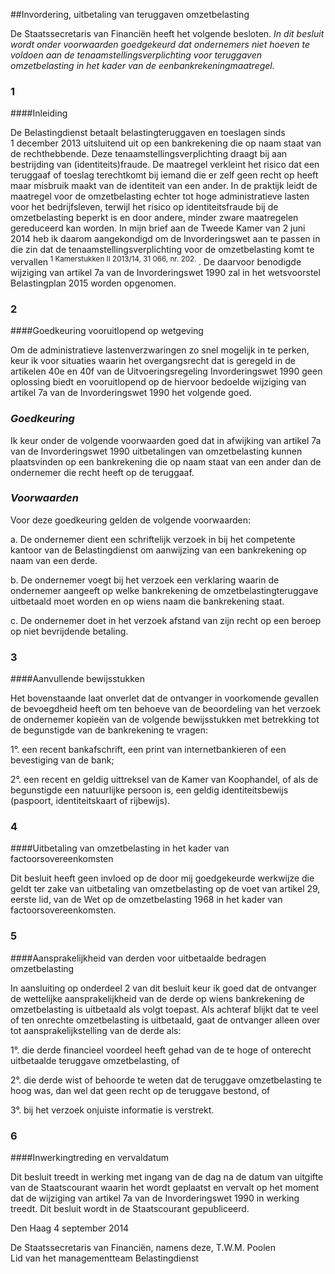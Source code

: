 <meta http-equiv='Content-Type' content='text/html; charset=utf-8' />

##Invordering, uitbetaling van teruggaven omzetbelasting

De Staatssecretaris van Financiën heeft het volgende besloten.     *In dit besluit wordt onder voorwaarden goedgekeurd dat ondernemers niet hoeven te voldoen aan de tenaamstellingsverplichting voor teruggaven omzetbelasting in het kader van de eenbankrekeningmaatregel.*    
### 1  

####Inleiding

De Belastingdienst betaalt belastingteruggaven en toeslagen sinds 1 december 2013 uitsluitend uit op een bankrekening die op naam staat van de rechthebbende. Deze tenaamstellingsverplichting draagt bij aan bestrijding van (identiteits)fraude. De maatregel verkleint het risico dat een teruggaaf of toeslag terechtkomt bij iemand die er zelf geen recht op heeft maar misbruik maakt van de identiteit van een ander. In de praktijk leidt de maatregel voor de omzetbelasting echter tot hoge administratieve lasten voor het bedrijfsleven, terwijl het risico op identiteitsfraude bij de omzetbelasting beperkt is en door andere, minder zware maatregelen gereduceerd kan worden. In mijn brief aan de Tweede Kamer van 2 juni 2014 heb ik daarom aangekondigd om de Invorderingswet aan te passen in die zin dat de tenaamstellingsverplichting voor de omzetbelasting komt te vervallen<sup> 1 Kamerstukken II 2013/14, 31 066, nr. 202. </sup>. De daarvoor benodigde wijziging van artikel 7a van de Invorderingswet 1990 zal in het wetsvoorstel Belastingplan 2015 worden opgenomen.    
### 2  

####Goedkeuring vooruitlopend op wetgeving

Om de administratieve lastenverzwaringen zo snel mogelijk in te perken, keur ik voor situaties waarin het overgangsrecht dat is geregeld in de artikelen 40e en 40f van de Uitvoeringsregeling Invorderingswet 1990 geen oplossing biedt en vooruitlopend op de hiervoor bedoelde wijziging van artikel 7a van de Invorderingswet 1990 het volgende goed. 
### *Goedkeuring* 

Ik keur onder de volgende voorwaarden goed dat in afwijking van artikel 7a van de Invorderingswet 1990 uitbetalingen van omzetbelasting kunnen plaatsvinden op een bankrekening die op naam staat van een ander dan de ondernemer die recht heeft op de teruggaaf. 
### *Voorwaarden* 

Voor deze goedkeuring gelden de volgende voorwaarden: 

a. De ondernemer dient een schriftelijk verzoek in bij het competente kantoor van de Belastingdienst om aanwijzing van een bankrekening op naam van een derde.  

b. De ondernemer voegt bij het verzoek een verklaring waarin de ondernemer aangeeft op welke bankrekening de omzetbelastingteruggave uitbetaald moet worden en op wiens naam die bankrekening staat.  

c. De ondernemer doet in het verzoek afstand van zijn recht op een beroep op niet bevrijdende betaling.      
### 3  

####Aanvullende bewijsstukken

Het bovenstaande laat onverlet dat de ontvanger in voorkomende gevallen de bevoegdheid heeft om ten behoeve van de beoordeling van het verzoek de ondernemer kopieën van de volgende bewijsstukken met betrekking tot de begunstigde van de bankrekening te vragen: 

1°. een recent bankafschrift, een print van internetbankieren of een bevestiging van de bank;  

2°. een recent en geldig uittreksel van de Kamer van Koophandel, of als de begunstigde een natuurlijke persoon is, een geldig identiteitsbewijs (paspoort, identiteitskaart of rijbewijs).      
### 4  

####Uitbetaling van omzetbelasting in het kader van factoorsovereenkomsten

Dit besluit heeft geen invloed op de door mij goedgekeurde werkwijze die geldt ter zake van uitbetaling van omzetbelasting op de voet van artikel 29, eerste lid, van de Wet op de omzetbelasting 1968 in het kader van factoorsovereenkomsten.    
### 5  

####Aansprakelijkheid van derden voor uitbetaalde bedragen omzetbelasting

In aansluiting op onderdeel 2 van dit besluit keur ik goed dat de ontvanger de wettelijke aansprakelijkheid van de derde op wiens bankrekening de omzetbelasting is uitbetaald als volgt toepast. Als achteraf blijkt dat te veel of ten onrechte omzetbelasting is uitbetaald, gaat de ontvanger alleen over tot aansprakelijkstelling van de derde als: 

1°. die derde financieel voordeel heeft gehad van de te hoge of onterecht uitbetaalde teruggave omzetbelasting, of  

2°. die derde wist of behoorde te weten dat de teruggave omzetbelasting te hoog was, dan wel dat geen recht op de teruggave bestond, of  

3°. bij het verzoek onjuiste informatie is verstrekt.      
### 6  

####Inwerkingtreding en vervaldatum

Dit besluit treedt in werking met ingang van de dag na de datum van uitgifte van de Staatscourant waarin het wordt geplaatst en vervalt op het moment dat de wijziging van artikel 7a van de Invorderingswet 1990 in werking treedt.      Dit besluit wordt in de Staatscourant gepubliceerd.   

Den Haag 
4 september 2014   

De 
Staatssecretaris van Financiën, namens deze, 
T.W.M. Poolen  
Lid van het managementteam Belastingdienst    
